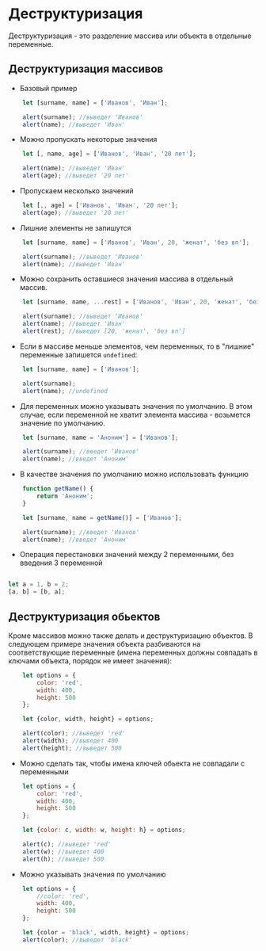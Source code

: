 # Деструктуризация
Деструктуризация - это разделение массива или объекта в отдельные переменные. 

## Деструктуризация массивов

- Базовый пример
```js
    let [surname, name] = ['Иванов', 'Иван'];

    alert(surname); //выведет 'Иванов'
    alert(name); //выведет 'Иван'
```
- Можно пропускать некоторые значения
```js
    let [, name, age] = ['Иванов', 'Иван', '20 лет'];

    alert(name); //выведет 'Иван'
    alert(age); //выведет '20 лет'
```
- Пропускаем несколько значений
```js
    let [,, age] = ['Иванов', 'Иван', '20 лет'];
    alert(age); //выведет '20 лет'
```
- Лишние элементы не запишутся
```js
    let [surname, name] = ['Иванов', 'Иван', 20, 'женат', 'без вп'];

    alert(surname); //выведет 'Иванов'
    alert(name); //выведет 'Иван'
```

- Можно сохранить оставшиеся значения массива в отдельный массив.
```js
    let [surname, name, ...rest] = ['Иванов', 'Иван', 20, 'женат', 'без вп'];

    alert(surname); //выведет 'Иванов'
    alert(name); //выведет 'Иван'
    alert(rest); //выведет [20, 'женат', 'без вп']
```

- Если в массиве меньше элементов, чем переменных, то в "лишние" переменные запишется `undefined`: 
```js
    let [surname, name] = ['Иванов'];

    alert(surname);
    alert(name); //undefined
```

- Для переменных можно указывать значения по умолчанию. В этом случае, если переменной не хватит элемента массива - возьмется значение по умолчанию. 

```js
    let [surname, name = 'Аноним'] = ['Иванов'];

    alert(surname); //введет 'Иванов'
    alert(name); //введет 'Аноним'
```

- В качестве значения по умолчанию можно использовать функцию
```js
    function getName() {
        return 'Аноним';
    }

    let [surname, name = getName()] = ['Иванов'];

    alert(surname); //введет 'Иванов'
    alert(name); //введет 'Аноним'
```

- Операция перестановки значений между 2 переменными, без введения 3 переменной

```js

let a = 1, b = 2;
[a, b] = [b, a];

```

## Деструктуризация обьектов

Кроме массивов можно также делать и деструктуризацию объектов. В следующем примере значения объекта разбиваются на соответствующие переменные (имена переменных должны совпадать в ключами объекта, порядок не имеет значения): 

```js
    let options = {
        color: 'red',
        width: 400,
        height: 500
    };

    let {color, width, height} = options;

    alert(color); //выведет 'red'
    alert(width); //выведет 400
    alert(height); //выведет 500
```

- Можно сделать так, чтобы имена ключей обьекта не совпадали с переменными

```js
    let options = {
        color: 'red',
        width: 400,
        height: 500
    };

    let {color: c, width: w, height: h} = options;

    alert(c); //выведет 'red'
    alert(w); //выведет 400
    alert(h); //выведет 500
```
- Можно указывать значения по умолчанию

```js
    let options = {
        //color: 'red',
        width: 400,
        height: 500
    };

    let {color = 'black', width, height} = options;
    alert(color); //выведет 'black'
```

